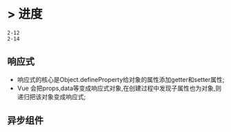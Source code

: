 # > 进度
    2-12
    2-14
## 响应式
- 响应式的核心是Object.defineProperty给对象的属性添加getter和setter属性;
- Vue 会把props,data等变成响应式对象,在创建过程中发现子属性也为对象,则递归把该对象变成响应式;

## 异步组件
